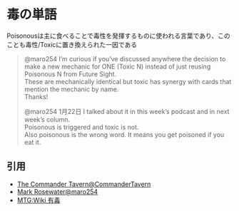 # 毒の単語

Poisonousは主に食べることで毒性を発揮するものに使われる言葉であり、このことも毒性/Toxicに置き換えられた一因である

> @maro254
> I’m curious if you’ve discussed anywhere the decision to make a new mechanic for ONE (Toxic N) instead of just reusing Poisonous N from Future Sight.  
> These are mechanically identical but toxic has synergy with cards that mention the mechanic by name.  
> Thanks!
>
> @maro254 1月22日
> I talked about it in this week’s podcast and in next week’s column.  
> Poisonous is triggered and toxic is not.  
> Also poisonous is the wrong word. It means you get poisoned if you eat it.

## 引用

- [The Commander Tavern@CommanderTavern](https://twitter.com/CommanderTavern/status/1616897262675804163)
- [Mark Rosewater@maro254](https://twitter.com/CommanderTavern/status/1616897262675804163)
- [MTG:Wiki 有毒](http://mtgwiki.com/wiki/%E6%9C%89%E6%AF%92)
